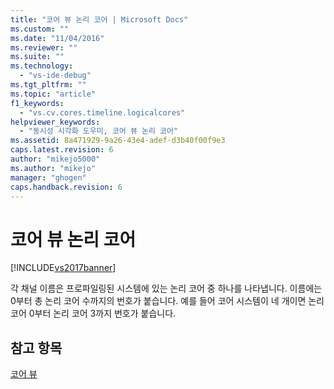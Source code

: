 ```yaml
---
title: "코어 뷰 논리 코어 | Microsoft Docs"
ms.custom: ""
ms.date: "11/04/2016"
ms.reviewer: ""
ms.suite: ""
ms.technology: 
  - "vs-ide-debug"
ms.tgt_pltfrm: ""
ms.topic: "article"
f1_keywords: 
  - "vs.cv.cores.timeline.logicalcores"
helpviewer_keywords: 
  - "동시성 시각화 도우미, 코어 뷰 논리 코어"
ms.assetid: 8a471929-9a26-43e4-adef-d3b40f00f9e3
caps.latest.revision: 6
author: "mikejo5000"
ms.author: "mikejo"
manager: "ghogen"
caps.handback.revision: 6
---
```

# 코어 뷰 논리 코어
[!INCLUDE[vs2017banner](../code-quality/includes/vs2017banner.md)]

각 채널 이름은 프로파일링된 시스템에 있는 논리 코어 중 하나를 나타냅니다.  이름에는 0부터 총 논리 코어 수까지의 번호가 붙습니다.  예를 들어 코어 시스템이 네 개이면 논리 코어 0부터 논리 코어 3까지 번호가 붙습니다.  
  
## 참고 항목  
 [코어 뷰](../profiling/cores-view.md)